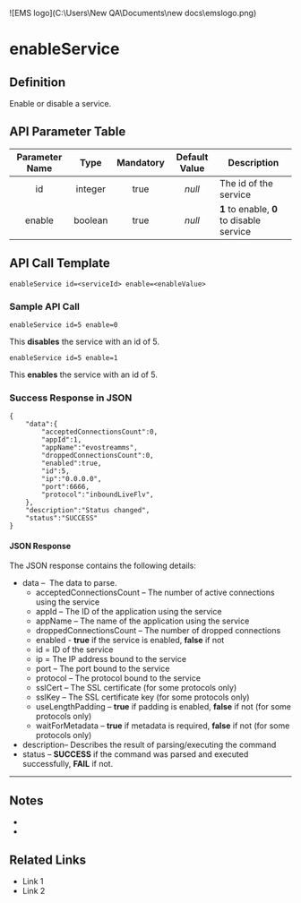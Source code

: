 ![EMS logo](C:\Users\New QA\Documents\new docs\emslogo.png)



# enableService



## Definition

Enable or disable a service.





## API Parameter Table

| **Parameter Name** |  Type   | **Mandatory** | **Default Value** | **Description**                          |
| :----------------: | :-----: | :-----------: | :---------------: | ---------------------------------------- |
|         id         | integer |     true      |      *null*       | The id of the service                    |
|       enable       | boolean |     true      |      *null*       | **1** to enable, **0** to disable service |



## API Call Template

``` 
enableService id=<serviceId> enable=<enableValue>
```



### Sample API Call

```
enableService id=5 enable=0
```

This **disables** the service with an id of 5.

```
enableService id=5 enable=1
```

This **enables** the service with an id of 5.



### Success Response in JSON

```
{
    "data":{
        "acceptedConnectionsCount":0,
        "appId":1,
        "appName":"evostreamms",
        "droppedConnectionsCount":0,
        "enabled":true,
        "id":5,
        "ip":"0.0.0.0",
        "port":6666,
        "protocol":"inboundLiveFlv",
    },
    "description":"Status changed",
    "status":"SUCCESS"
}
```

#### JSON Response

The JSON response contains the following details:

- data –  The data to parse.
  - acceptedConnectionsCount – The number of active connections using the service
  - appId – The ID of the application using the service
  - appName – The name of the application using the service
  - droppedConnectionsCount – The number of dropped connections
  - enabled - **true** if the service is enabled, **false** if not
  - id = ID of the service
  - ip = The IP address bound to the service
  - port – The port bound to the service
  - protocol – The protocol bound to the service
  - sslCert – The SSL certificate (for some protocols only)
  - sslKey – The SSL certificate key (for some protocols only)
  - useLengthPadding – **true** if padding is enabled, **false** if not (for some protocols only)
  - waitForMetadata – **true** if metadata is required, **false** if not (for some protocols only)
- description– Describes the result of parsing/executing the command
- status – **SUCCESS** if the command was parsed and executed successfully, **FAIL** if not.

------

## Notes

- ​
- ​





## **Related Links**

- Link 1
- Link 2